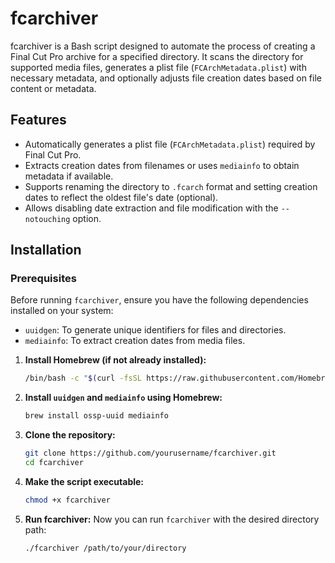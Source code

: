 # fcarchiver

fcarchiver is a Bash script designed to automate the process of creating a Final Cut Pro archive for a specified directory. It scans the directory for supported media files, generates a plist file (`FCArchMetadata.plist`) with necessary metadata, and optionally adjusts file creation dates based on file content or metadata.

## Features

- Automatically generates a plist file (`FCArchMetadata.plist`) required by Final Cut Pro.
- Extracts creation dates from filenames or uses `mediainfo` to obtain metadata if available.
- Supports renaming the directory to `.fcarch` format and setting creation dates to reflect the oldest file's date (optional).
- Allows disabling date extraction and file modification with the `--notouching` option.

## Installation

### Prerequisites

Before running `fcarchiver`, ensure you have the following dependencies installed on your system:

- `uuidgen`: To generate unique identifiers for files and directories.
- `mediainfo`: To extract creation dates from media files.

1. **Install Homebrew (if not already installed):**

   ```bash
   /bin/bash -c "$(curl -fsSL https://raw.githubusercontent.com/Homebrew/install/HEAD/install.sh)"

2. **Install `uuidgen` and `mediainfo` using Homebrew:**

   ```bash
   brew install ossp-uuid mediainfo

3. **Clone the repository:**

   ```bash
   git clone https://github.com/yourusername/fcarchiver.git
   cd fcarchiver

4. **Make the script executable:**

   ```bash
   chmod +x fcarchiver

5. **Run fcarchiver:**
    Now you can run `fcarchiver` with the desired directory path:

   ```bash
   ./fcarchiver /path/to/your/directory